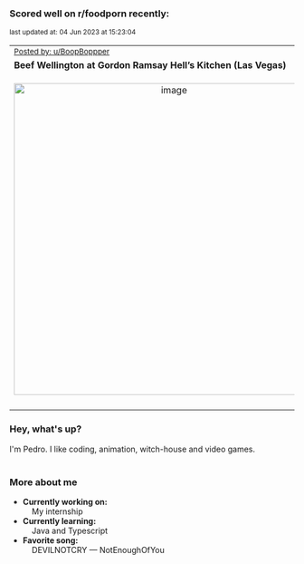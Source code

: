 ### Scored well on r/foodporn recently:

<p align="left"><sub>last updated at: 04 Jun 2023 at 15:23:04</sub></p>

|   |
| --- |
| <sub>[Posted by: u/BoopBoppper][source]</sub> |
| **Beef Wellington at Gordon Ramsay Hell’s Kitchen (Las Vegas)** | 
|<p align="center"> <img alt="image" src="https://i.redd.it/ytc26qmxzi3b1.jpg" width="550" /> </p>|
|   |

### Hey, what's up?

I'm Pedro. I like coding, animation, witch-house and video games.<br><br>

### More about me
- **Currently working on:**  
&nbsp;&nbsp;&nbsp;&nbsp;My internship
- **Currently learning:**  
&nbsp;&nbsp;&nbsp;&nbsp;Java and Typescript
- **Favorite song:**  
&nbsp;&nbsp;&nbsp;&nbsp;DEVILNOTCRY — NotEnoughOfYou<br><br>

  



  
  
  
[linkedin]: https://linkedin.com/in/pedro-h-r-gomes-8a487b14a/
[gmail]: mailto:pilique11@gmail.com
[source]: https://reddit.com/r/FoodPorn/comments/13y22my/beef_wellington_at_gordon_ramsay_hells_kitchen/
[redditAPI]: https://www.reddit.com/dev/api/